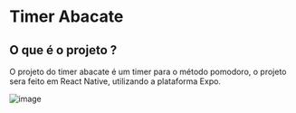 # Timer Abacate

## O que é o projeto ? 
O projeto do timer abacate é um timer para o método pomodoro, o projeto sera feito em React Native, utilizando a plataforma Expo.

![image](https://github.com/vgmenck/Mobile-Project/assets/147093874/20a6dde2-e582-4595-a189-3829bf0bb5ea)


